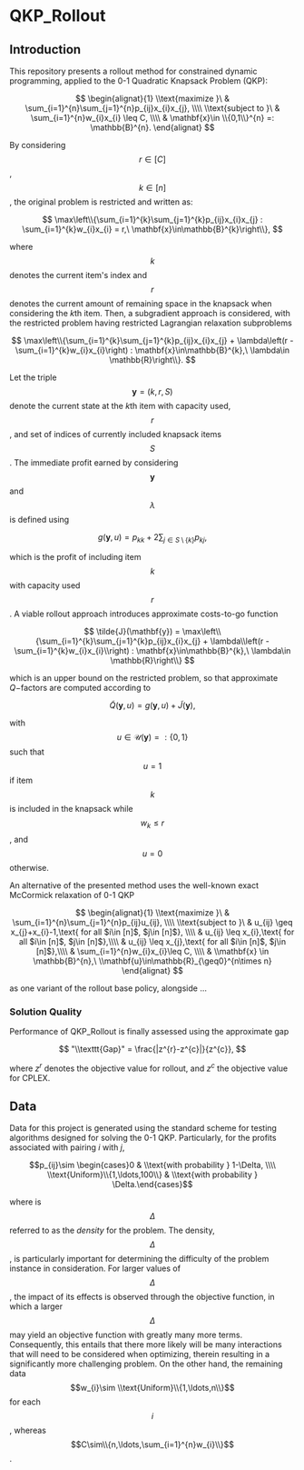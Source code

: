 # QKP_Rollout
## Introduction
This repository presents a rollout method for constrained dynamic programming, applied to the 0-1 Quadratic Knapsack Problem (QKP):

$$ 
\begin{alignat}{1}
\\text{maximize }\ & \sum_{i=1}^{n}\sum_{j=1}^{n}p_{ij}x_{i}x_{j}, \\\\
\\text{subject to }\ & \sum_{i=1}^{n}w_{i}x_{i} \leq C, \\\\
& \mathbf{x}\in \\{0,1\\}^{n} =: \mathbb{B}^{n}.
\end{alignat}
$$

By considering $$r \in [C]$$, $$k\in [n]$$, the original problem is restricted and written as:

$$
\max\left\\{\sum_{i=1}^{k}\sum_{j=1}^{k}p_{ij}x_{i}x_{j} : \sum_{i=1}^{k}w_{i}x_{i} = r,\ \mathbf{x}\in\mathbb{B}^{k}\right\\}, 
$$

where $$k$$ denotes the current item's index and $$r$$ denotes the current amount of remaining space in the knapsack when considering the $`k`$th item. Then, a subgradient approach is considered, with the restricted problem having restricted Lagrangian relaxation subproblems 

$$
\max\left\\{\sum_{i=1}^{k}\sum_{j=1}^{k}p_{ij}x_{i}x_{j} + \lambda\left(r - \sum_{i=1}^{k}w_{i}x_{i}\right) : \mathbf{x}\in\mathbb{B}^{k},\ \lambda\in \mathbb{R}\right\\}.
$$

Let the triple $$\mathbf{y} = (k,r,S)$$ denote the current state at the $`k`$th item with capacity used, $$r$$, and set of indices of currently included knapsack items $$S$$. The immediate profit earned by considering $$\mathbf{y}$$ and $$\lambda$$ is defined using 

$$
g(\mathbf{y},u) = p_{kk} + 2\sum_{j\in S\setminus \{k\}}p_{kj},
$$

which is the profit of including item $$k$$ with capacity used $$r$$. A viable rollout approach introduces approximate costs-to-go function 

$$
\tilde{J}(\mathbf{y}) = \max\left\\{\sum_{i=1}^{k}\sum_{j=1}^{k}p_{ij}x_{i}x_{j} + \lambda\\left(r - \sum_{i=1}^{k}w_{i}x_{i}\\right) : \mathbf{x}\in\mathbb{B}^{k},\ \lambda\in \mathbb{R}\right\\}
$$

which is an upper bound on the restricted problem, so that approximate $`Q-`$factors are computed according to

$$
\tilde{Q}(\mathbf{y},u) = g(\mathbf{y},u) + \tilde{J}(\mathbf{y}),
$$

with $$u \in \mathcal{U}(\mathbf{y})=:\{0,1\}$$ such that $$u = 1$$ if item $$k$$ is included in the knapsack while $$w_{k}\leq r$$, and $$u = 0$$ otherwise.

An alternative of the presented method uses the well-known exact McCormick relaxation of 0-1 QKP 

$$
\begin{alignat}{1}
\\text{maximize }\ & \sum_{i=1}^{n}\sum_{j=1}^{n}p_{ij}u_{ij}, \\\\
\\text{subject to }\ & u_{ij} \geq x_{j}+x_{i}-1,\text{ for all $i\in [n]$, $j\in [n]$}, \\\\
& u_{ij} \leq x_{i},\text{ for all $i\in [n]$, $j\in [n]$},\\\\
& u_{ij} \leq x_{j},\text{ for all $i\in [n]$, $j\in [n]$},\\\\
& \sum_{i=1}^{n}w_{i}x_{i}\leq C, \\\\
& \\mathbf{x} \in  \mathbb{B}^{n},\ \\mathbf{u}\in\mathbb{R}_{\geq0}^{n\times n}
\end{alignat}
$$

as one variant of the rollout base policy, alongside ... 

### Solution Quality

Performance of QKP_Rollout is finally assessed using the approximate gap 

$$
"\\texttt{Gap}" = \frac{|z^{r}-z^{c}|}{z^{c}},
$$

where $`z^{r}`$ denotes the objective value for rollout, and $`z^{c}`$ the objective value for CPLEX.

## Data
Data for this project is generated using the standard scheme for testing algorithms designed for solving the 0-1 QKP. Particularly, for the profits associated with pairing $i$ with $j$, 

$$p_{ij}\sim \begin{cases}0 & \\text{with probability } 1-\Delta,  \\\\ \\text{Uniform}\\{1,\ldots,100\\} & \\text{with probability } \Delta.\end{cases}$$

where is $$\Delta$$ referred to as the *density* for the problem. The density, $$\Delta$$, is particularly important for determining the difficulty of the problem instance in consideration.
For larger values of $$\Delta$$, the impact of its effects is observed through the objective function, in which a larger $$\Delta$$ may yield an objective function with greatly many more terms. Consequently,
this entails that there more likely will be many interactions that will need to be considered when optimizing, therein resulting in a significantly more challenging problem. On the other
hand, the remaining data $$w_{i}\sim \\text{Uniform}\\{1,\ldots,n\\}$$ for each $$i$$, whereas $$C\sim\\{n,\ldots,\sum_{i=1}^{n}w_{i}\\}$$.
